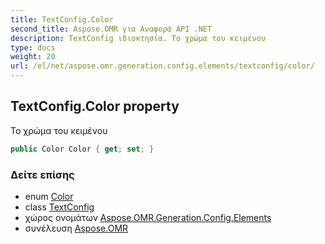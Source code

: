```yaml
---
title: TextConfig.Color
second_title: Aspose.OMR για Αναφορά API .NET
description: TextConfig ιδιοκτησία. Το χρώμα του κειμένου
type: docs
weight: 20
url: /el/net/aspose.omr.generation.config.elements/textconfig/color/
---
```

## TextConfig.Color property

Το χρώμα του κειμένου

```csharp
public Color Color { get; set; }
```

### Δείτε επίσης

* enum [Color](../../../aspose.omr.generation/color/)
* class [TextConfig](../)
* χώρος ονομάτων [Aspose.OMR.Generation.Config.Elements](../../textconfig/)
* συνέλευση [Aspose.OMR](../../../)


